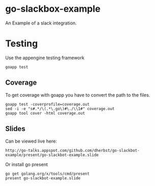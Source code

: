 go-slackbox-example
===================

An Example of a slack integration.

Testing
=======

Use the appengine testing framework

    goapp test

Coverage
--------

To get coverage with goapp you have to convert the path to the files.

    goapp test -coverprofile=coverage.out
    sed -i -e "s#.*/\(.*\.go\)#\./\\1#" coverage.out
    goapp tool cover -html coverage.out

Slides
------

Can be viewed live here:

    http://go-talks.appspot.com/github.com/dherbst/go-slackbot-example/present/go-slackbot-example.slide

Or install go present

    go get golang.org/x/tools/cmd/present
    present go-slackbot-example.slide
